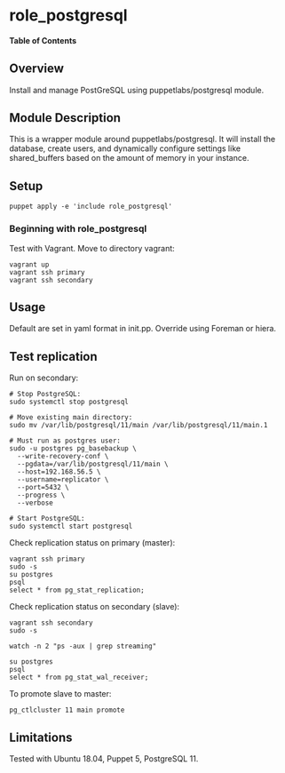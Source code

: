 # role_postgresql

#### Table of Contents

## Overview

Install and manage PostGreSQL using puppetlabs/postgresql module.

## Module Description

This is a wrapper module around puppetlabs/postgresql. It will install the database, create users, and dynamically configure settings like shared_buffers based on the amount of memory in your instance.

## Setup

    puppet apply -e 'include role_postgresql'

### Beginning with role_postgresql

Test with Vagrant. Move to directory vagrant:

    vagrant up
    vagrant ssh primary
    vagrant ssh secondary

## Usage

Default are set in yaml format in init.pp. Override using Foreman or hiera. 

## Test replication

Run on secondary:

    # Stop PostgreSQL:
    sudo systemctl stop postgresql
    
    # Move existing main directory:
    sudo mv /var/lib/postgresql/11/main /var/lib/postgresql/11/main.1

    # Must run as postgres user:
    sudo -u postgres pg_basebackup \
      --write-recovery-conf \
      --pgdata=/var/lib/postgresql/11/main \
      --host=192.168.56.5 \
      --username=replicator \
      --port=5432 \
      --progress \
      --verbose

    # Start PostgreSQL:
    sudo systemctl start postgresql
    
Check replication status on primary (master):

    vagrant ssh primary
    sudo -s
    su postgres
    psql
    select * from pg_stat_replication;

Check replication status on secondary (slave):

    vagrant ssh secondary
    sudo -s
        
    watch -n 2 "ps -aux | grep streaming"
    
    su postgres
    psql
    select * from pg_stat_wal_receiver;
    
To promote slave to master:

    pg_ctlcluster 11 main promote

## Limitations

Tested with Ubuntu 18.04, Puppet 5, PostgreSQL 11.
